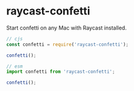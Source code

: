 # raycast-confetti
Start confetti on any Mac with Raycast installed.

```js
// cjs
const confetti = require('raycast-confetti');

confetti();
```

```js
// esm
import confetti from 'raycast-confetti';

confetti();
```